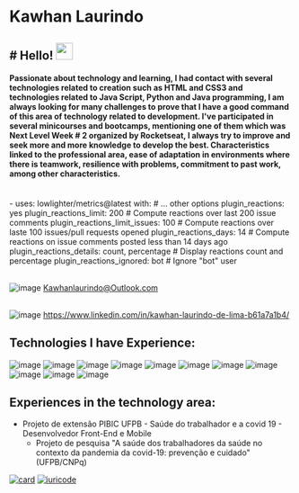 # Kawhan Laurindo

## # Hello! <img src="https://raw.githubusercontent.com/MartinHeinz/MartinHeinz/master/wave.gif" width="30px">


#### Passionate about technology and learning, I had contact with several technologies related to creation such as HTML and CSS3 and technologies related to Java Script, Python and Java programming, I am always looking for many challenges to prove that I have a good command of this area of technology related to development. I've participated in several minicourses and bootcamps, mentioning one of them which was Next Level Week # 2 organized by Rocketseat, I always try to improve and seek more and more knowledge to develop the best. Characteristics linked to the professional area, ease of adaptation in environments where there is teamwork, resilience with problems, commitment to past work, among other characteristics.
<br/>
- uses: lowlighter/metrics@latest
  with:
    # ... other options
    plugin_reactions: yes
    plugin_reactions_limit: 200                 # Compute reactions over last 200 issue comments
    plugin_reactions_limit_issues: 100          # Compute reactions over laste 100 issues/pull requests opened
    plugin_reactions_days: 14                   # Compute reactions on issue comments posted less than 14 days ago
    plugin_reactions_details: count, percentage # Display reactions count and percentage
    plugin_reactions_ignored: bot               # Ignore "bot" user

<br/>![image](https://img.shields.io/badge/Microsoft_Outlook-0078D4?style=for-the-badge&logo=microsoft-outlook&logoColor=white
) <Kawhanlaurindo@Outlook.com>

<br/>![image](https://img.shields.io/badge/LinkedIn-0077B5?style=for-the-badge&logo=linkedin&logoColor=white
) <https://www.linkedin.com/in/kawhan-laurindo-de-lima-b61a7a1b4/>

## Technologies I have Experience:
![image](https://img.shields.io/badge/Python-14354C?style=for-the-badge&logo=python&logoColor=white
)
![image](https://img.shields.io/badge/CSS3-1572B6?style=for-the-badge&logo=css3&logoColor=white
)
![image](https://img.shields.io/badge/C-00599C?style=for-the-badge&logo=c&logoColor=white
)
![image](https://img.shields.io/badge/Java-ED8B00?style=for-the-badge&logo=java&logoColor=white
)
![image](https://img.shields.io/badge/Shell_Script-121011?style=for-the-badge&logo=gnu-bash&logoColor=white
)
![image](https://img.shields.io/badge/React-20232A?style=for-the-badge&logo=react&logoColor=61DAFB
)
![image](https://img.shields.io/badge/MySQL-00000F?style=for-the-badge&logo=mysql&logoColor=white
)
![image](https://img.shields.io/badge/HTML5-E34F26?style=for-the-badge&logo=html5&logoColor=white
)
![image](https://img.shields.io/badge/CSS3-1572B6?style=for-the-badge&logo=css3&logoColor=white
)
![image](https://img.shields.io/badge/Bootstrap-563D7C?style=for-the-badge&logo=bootstrap&logoColor=white
)
![image](https://img.shields.io/badge/JavaScript-323330?style=for-the-badge&logo=javascript&logoColor=F7DF1E
)

## Experiences in the technology area:
* Projeto de extensão PIBIC UFPB - Saúde do trabalhador e a covid 19 - Desenvolvedor Front-End e Mobile
   - Projeto de pesquisa "A saúde dos trabalhadores da saúde no contexto da pandemia da covid-19: prevenção e cuidado" (UFPB/CNPq)

[![card](https://github-readme-stats.vercel.app/api?username=Kawhan&theme=tokyonight)](https://github.com/iuricode/) [![iuricode](https://github-readme-stats.vercel.app/api/top-langs/?username=Kawhan&hide=html&layout=compact&theme=tokyonight)](https://github.com/iuricode/)



